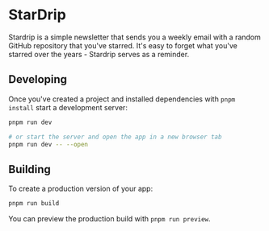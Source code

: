 # StarDrip

Stardrip is a simple newsletter that sends you a weekly email with a random GitHub repository that you've starred. It's easy to forget what you've starred over the years - Stardrip serves as a reminder.

## Developing

Once you've created a project and installed dependencies with `pnpm install` start a development server:

```bash
pnpm run dev

# or start the server and open the app in a new browser tab
pnpm run dev -- --open
```

## Building

To create a production version of your app:

```bash
pnpm run build
```

You can preview the production build with `pnpm run preview`.

